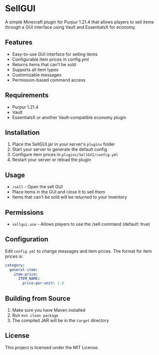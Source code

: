 # SellGUI

A simple Minecraft plugin for Purpur 1.21.4 that allows players to sell items through a GUI interface using Vault and EssentialsX for economy.

## Features

- Easy-to-use GUI interface for selling items
- Configurable item prices in config.yml
- Returns items that can't be sold
- Supports all item types
- Customizable messages
- Permission-based command access

## Requirements

- Purpur 1.21.4
- Vault
- EssentialsX or another Vault-compatible economy plugin

## Installation

1. Place the SellGUI.jar in your server's `plugins` folder
2. Start your server to generate the default config
3. Configure item prices in `plugins/SellGUI/config.yml`
4. Restart your server or reload the plugin

## Usage

- `/sell` - Open the sell GUI
- Place items in the GUI and close it to sell them
- Items that can't be sold will be returned to your inventory

## Permissions

- `sellgui.use` - Allows players to use the /sell command (default: true)

## Configuration

Edit `config.yml` to change messages and item prices. The format for item prices is:

```yaml
category:
  general-item:
    item-price:
      ITEM_NAME:
        price-per-unit: 1.0
```

## Building from Source

1. Make sure you have Maven installed
2. Run `mvn clean package`
3. The compiled JAR will be in the `target` directory

## License

This project is licensed under the MIT License.
